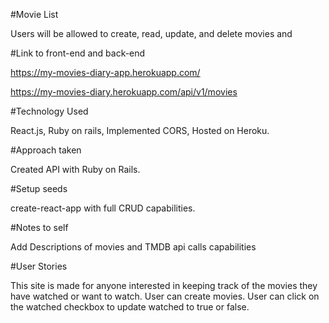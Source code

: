 #Movie List

Users will be allowed to create, read, update, and delete movies and 

#Link to front-end and back-end

https://my-movies-diary-app.herokuapp.com/

https://my-movies-diary.herokuapp.com/api/v1/movies

#Technology Used

React.js, Ruby on rails, Implemented CORS, Hosted on Heroku.

#Approach taken

Created API with Ruby on Rails.

#Setup seeds

create-react-app with full CRUD capabilities.

#Notes to self

Add Descriptions of movies and TMDB api calls capabilities

#User Stories

This site is made for anyone interested in keeping track of the movies they have watched or want to watch.
User can create movies.
User can click on the watched checkbox to update watched to true or false.
